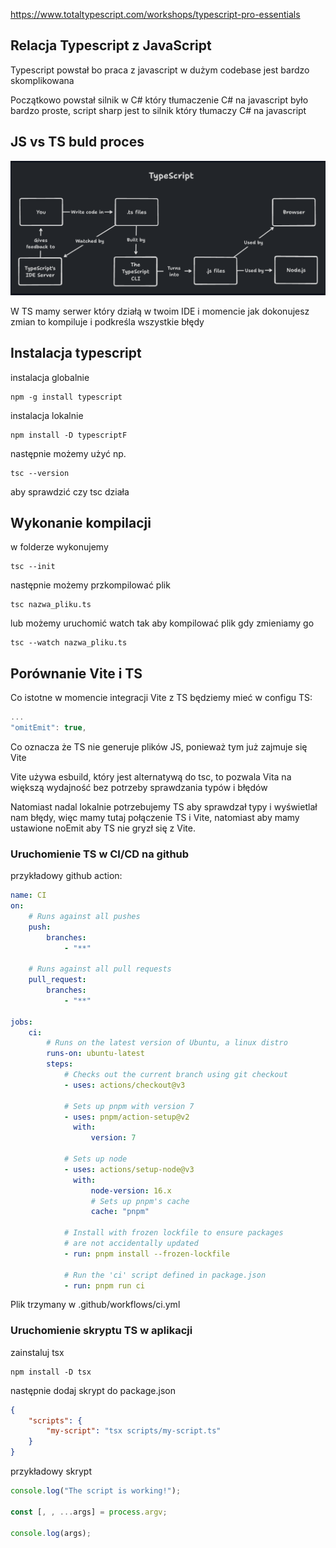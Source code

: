 https://www.totaltypescript.com/workshops/typescript-pro-essentials

## Relacja Typescript z JavaScript

Typescript powstał bo praca z javascript w dużym codebase jest bardzo skomplikowana

Początkowo powstał silnik w C# który tłumaczenie C# na javascript było bardzo proste, script sharp jest to silnik który tłumaczy C# na javascript

## JS vs TS buld proces

![assets/typescript.png](assets/typescript.png)

W TS mamy serwer który działą w twoim IDE i momencie jak dokonujesz zmian to kompiluje i podkreśla wszystkie błędy

## Instalacja typescript

instalacja globalnie

```
npm -g install typescript
```

instalacja lokalnie

```
npm install -D typescriptF
```

następnie możemy użyć np.

```
tsc --version
```

aby sprawdzić czy tsc działa

## Wykonanie kompilacji

w folderze wykonujemy

```
tsc --init
```

następnie możemy przkompilować plik

```
tsc nazwa_pliku.ts
```

lub możemy uruchomić watch tak aby kompilować plik gdy zmieniamy go

```
tsc --watch nazwa_pliku.ts
```

## Porównanie Vite i TS

Co istotne w momencie integracji Vite z TS będziemy mieć w configu TS:

```js
...
"omitEmit": true,
```

Co oznacza że TS nie generuje plików JS, ponieważ tym już zajmuje się Vite

Vite używa esbuild, który jest alternatywą do tsc, to pozwala Vita na większą wydajność bez potrzeby sprawdzania typów i błędów

Natomiast nadal lokalnie potrzebujemy TS aby sprawdzał typy i wyświetlał nam błędy, więc mamy tutaj połączenie TS i Vite, natomiast aby mamy ustawione noEmit aby TS nie gryzł się z Vite.

### Uruchomienie TS w CI/CD na github

przykładowy github action:

```yml
name: CI
on:
    # Runs against all pushes
    push:
        branches:
            - "**"

    # Runs against all pull requests
    pull_request:
        branches:
            - "**"

jobs:
    ci:
        # Runs on the latest version of Ubuntu, a linux distro
        runs-on: ubuntu-latest
        steps:
            # Checks out the current branch using git checkout
            - uses: actions/checkout@v3

            # Sets up pnpm with version 7
            - uses: pnpm/action-setup@v2
              with:
                  version: 7

            # Sets up node
            - uses: actions/setup-node@v3
              with:
                  node-version: 16.x
                  # Sets up pnpm's cache
                  cache: "pnpm"

            # Install with frozen lockfile to ensure packages
            # are not accidentally updated
            - run: pnpm install --frozen-lockfile

            # Run the 'ci' script defined in package.json
            - run: pnpm run ci
```

Plik trzymany w .github/workflows/ci.yml

### Uruchomienie skryptu TS w aplikacji

zainstaluj tsx

```
npm install -D tsx
```

następnie dodaj skrypt do package.json

```json
{
    "scripts": {
        "my-script": "tsx scripts/my-script.ts"
    }
}
```

przykładowy skrypt

```ts
console.log("The script is working!");

const [, , ...args] = process.argv;

console.log(args);
```

